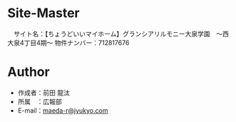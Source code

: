 # Site-Master
　サイト名：【ちょうどいいマイホーム】グランシアリルモニー大泉学園　～西大泉4丁目4期～
物件ナンバー：712817676

# Author

* 作成者：前田 龍汰
* 所属　：広報部
* E-mail：maeda-r@jyukyo.com

